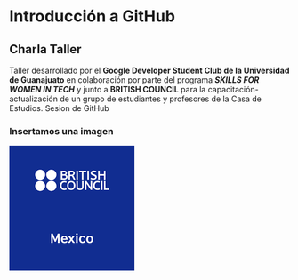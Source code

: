 # Introducción a GitHub

## Charla Taller

Taller desarrollado por el **Google Developer Student Club de la Universidad de Guanajuato** en colaboración por parte del programa _**SKILLS FOR WOMEN IN TECH**_ y junto a **BRITISH COUNCIL** para la capacitación-actualización de un grupo de estudiantes y profesores de la Casa de Estudios.
 Sesion de GitHub

 ### Insertamos una imagen
![hack](img/descarga.png)